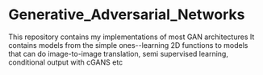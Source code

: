 # Generative_Adversarial_Networks
This repository contains my implementations of most GAN architectures
It contains models from the simple ones--learning 2D functions to models that can do image-to-image translation, semi supervised learning, conditional output with cGANS etc
